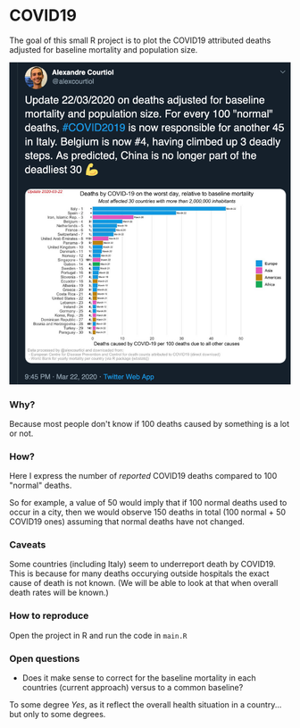 
# COVID19

<!-- badges: start -->
<!-- badges: end -->

The goal of this small R project is to plot the COVID19 attributed deaths adjusted for baseline mortality and population size.

![ontwitter](image/twitter_snap.png)

### Why?

Because most people don't know if 100 deaths caused by something is a lot or not.

### How?

Here I express the number of _reported_ COVID19 deaths compared to 100 "normal" deaths.

So for example, a value of 50 would imply that if 100 normal deaths used to occur in a city, then we would observe 150 deaths in total (100 normal + 50 COVID19 ones) assuming that normal deaths have not changed.

### Caveats

Some countries (including Italy) seem to underreport death by COVID19. This is because for many deaths occurying outside hospitals the exact cause of death is not known. (We will be able to look at that when overall death rates will be known.)

### How to reproduce

Open the project in R and run the code in `main.R`

### Open questions

- Does it make sense to correct for the baseline mortality in each countries (current approach) versus to a common baseline?

To some degree _Yes_, as it reflect the overall health situation in a country... but only to some degrees.



